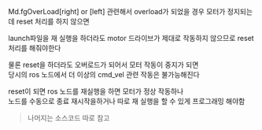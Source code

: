 Md.fgOverLoad[right] or [left] 관련해서 overload가 되었을 경우 모터가 정지되는데
reset 처리를 하지 않으면 

launch파일을 재 실행을 하더라도 motor 드라이브가 제대로 작동하지 않으므로 reset 처리를 해줘야한다  

물론 reset을 하더라도 오버로드가 되어서 모터 작동이 중지가 되면  
당시의 ros 노드에서 더 이상의 cmd_vel 관련 작동은 불가능해진다  

reset이 되면 ros 노드를 재실행을 하면 모터가 정상 작동하나  
노드를 수동으로 종료 재시작을하거나 따로 재 실행을 할 수 있게 프로그래밍 해야함

> 나머지는 소스코드 따로 참고 




